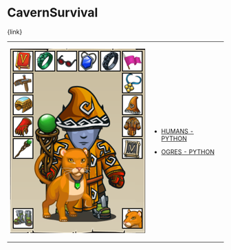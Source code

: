 # CavernSurvival 

{link}
<table>
<tr>
<td>

![Hero Picture](hero.png?raw=true "Hero Picture")

</td>
<td>
<ul>
<li>

[HUMANS - PYTHON](CavernSurvivalHuman.py)

</li>
<li>

[OGRES - PYTHON](CavernSurvivalOgres.py)

</li>
</td>
</tr>
<table>